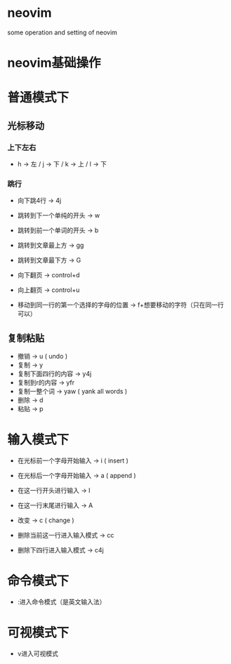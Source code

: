 # neovim

some operation and setting of neovim

# neovim基础操作

# 普通模式下

## 光标移动

### 上下左右

- h -> 左 / j -> 下 / k -> 上 / l -> 下

### 跳行

- 向下跳4行 -> 4j

- 跳转到下一个单纯的开头 -> w
- 跳转到前一个单词的开头 -> b

- 跳转到文章最上方 -> gg
- 跳转到文章最下方 -> G

- 向下翻页 -> control+d
- 向上翻页 -> control+u

- 移动到同一行的第一个选择的字母的位置 -> f+想要移动的字符（只在同一行可以）

## 复制粘贴

- 撤销 -> u ( undo )
- 复制 -> y
- 复制下面四行的内容 -> y4j
- 复制到r的内容 -> yfr
- 复制一整个词 -> yaw ( yank all words )
- 删除 -> d
- 粘贴 -> p

# 输入模式下

- 在光标前一个字母开始输入 -> i ( insert )
- 在光标后一个字母开始输入 -> a ( append )
- 在这一行开头进行输入 -> I
- 在这一行末尾进行输入 -> A

- 改变 -> c ( change )
- 删除当前这一行进入输入模式 -> cc
- 删除下四行进入输入模式 -> c4j

# 命令模式下

- :进入命令模式（是英文输入法）

# 可视模式下

- v进入可视模式
